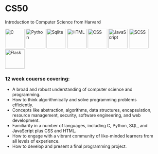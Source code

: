 # CS50
Introduction to Computer Science from Harvard

<p float="left">
  <img alt="C" src="https://user-images.githubusercontent.com/88045655/158039059-dc78059b-1543-4c88-b7ef-709e91791e4d.svg" height="64px" />
  <img alt="Python" src="https://user-images.githubusercontent.com/88045655/158039267-85991504-668d-4959-9638-58891c94cd70.svg" height="64px" />
  <img alt="Sqlite" src="https://user-images.githubusercontent.com/88045655/158040119-3ec42f6f-6b97-4d0e-93e6-d0d21609a231.svg" height="64px" />
  <img alt="HTML" src="https://user-images.githubusercontent.com/88045655/158039238-a27f719d-5e49-4b49-b8f3-2a389190af9a.svg" height="64px" />
  <img alt="CSS" src="https://user-images.githubusercontent.com/88045655/158039214-f3a66aa3-dd05-46d0-8f91-ab64f13c7c00.svg" height="64px" /> 
  <img alt="JavaScript" src="https://user-images.githubusercontent.com/88045655/158040006-5841d433-c58b-4486-93df-cc0c6aa4cb06.svg" height="64px" />
  <img alt="SCSS" src="https://user-images.githubusercontent.com/88045655/158039432-d8ed3615-ea27-4d74-84e6-c27d9b2a6058.svg" height="64px" />
  <img alt="Flask" src="https://user-images.githubusercontent.com/88045655/158039719-ae2e46bc-ab7d-4815-b224-8a2e759f46a9.svg" height="64px" />
</p>

### 12 week couerse covering:
- A broad and robust understanding of computer science and programming.
- How to think algorithmically and solve programming problems efficiently.
- Concepts like abstraction, algorithms, data structures, encapsulation, resource management, security, software engineering, and web development.
- Familiarity in a number of languages, including C, Python, SQL, and JavaScript plus CSS and HTML.
- How to engage with a vibrant community of like-minded learners from all levels of experience.
- How to develop and present a final programming project.




